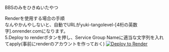BBSのみをひきぬいたやつ

Renderを使用する場合の手順  
なんやかんやしないと、自動でURLがyuki-tangolevel-[4桁の英数字].onrender.comになります。   
5.Deploy to renderボタンを押し、Service Group Nameに適当な文字列を入れてapply(事前にrenderのアカウントを作っておく)
<a href="https://render.com/deploy?repo=https://github.com/mersnn621/yuki-bbs">
<img src="https://render.com/images/deploy-to-render-button.svg" alt="Deploy to Render">
</a>
